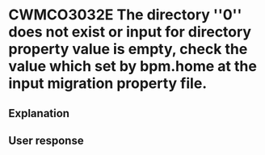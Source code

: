 # CWMCO3032E The directory ''0'' does not exist or input for directory property value is empty, check the value which set by bpm.home at the input migration property file.

## Explanation

## User response